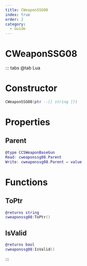 ```yaml
---
title: CWeaponSSG08
index: true
order: 2
category:
  - Guide
---
```


# CWeaponSSG08

::: tabs
@tab Lua
# Constructor
```lua
CWeaponSSG08(ptr --[[ string ]])
```
# Properties
## Parent 
```lua
@type CCSWeaponBaseGun
Read: cweaponssg08.Parent
Write: cweaponssg08.Parent = value
```
# Functions
## ToPtr
```lua
@returns string
cweaponssg08:ToPtr()
```
## IsValid
```lua
@returns bool
cweaponssg08:IsValid()
```

:::